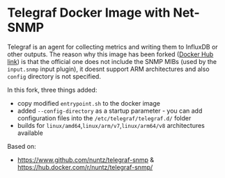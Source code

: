 # Telegraf Docker Image with Net-SNMP

Telegraf is an agent for collecting metrics and writing them to InfluxDB or other outputs. The reason why this image has been forked ([Docker Hub link](https://hub.docker.com/r/zejdlikt/telegraf-snmp/)) is that the official one does not include the SNMP MIBs (used by the `input.snmp` input plugin), it doesnt support ARM architectures and also `config` directory is not specified.

In this fork, three things added:
* copy modified `entrypoint.sh` to the docker image
* added `--config-directory` as a startup parameter - you can add configuration files into the `/etc/telegraf/telegraf.d/` folder 
* builds for `linux/amd64`,`linux/arm/v7`,`linux/arm64/v8` architectures available

Based on:

* https://www.github.com/nuntz/telegraf-snmp & https://hub.docker.com/r/nuntz/telegraf-snmp/

